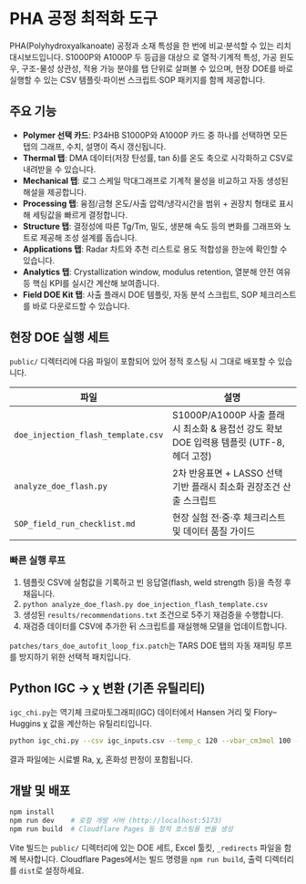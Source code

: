 # PHA 공정 최적화 도구

PHA(Polyhydroxyalkanoate) 공정과 소재 특성을 한 번에 비교·분석할 수 있는 리치 대시보드입니다. S1000P와 A1000P 두 등급을 대상으
로 열적·기계적 특성, 가공 윈도우, 구조-물성 상관성, 적용 가능 분야를 탭 단위로 살펴볼 수 있으며, 현장 DOE를 바로 실행할 수 있는 CSV
템플릿·파이썬 스크립트·SOP 패키지를 함께 제공합니다.

## 주요 기능

- **Polymer 선택 카드**: P34HB S1000P와 A1000P 카드 중 하나를 선택하면 모든 탭의 그래프, 수치, 설명이 즉시 갱신됩니다.
- **Thermal 탭**: DMA 데이터(저장 탄성률, tan δ)를 온도 축으로 시각화하고 CSV로 내려받을 수 있습니다.
- **Mechanical 탭**: 로그 스케일 막대그래프로 기계적 물성을 비교하고 자동 생성된 해설을 제공합니다.
- **Processing 탭**: 융점/금형 온도/사출 압력/냉각시간을 범위 + 권장치 형태로 표시해 세팅값을 빠르게 결정합니다.
- **Structure 탭**: 결정성에 따른 Tg/Tm, 밀도, 생분해 속도 등의 변화를 그래프와 노트로 제공해 조성 설계를 돕습니다.
- **Applications 탭**: Radar 차트와 추천 리스트로 용도 적합성을 한눈에 확인할 수 있습니다.
- **Analytics 탭**: Crystallization window, modulus retention, 열분해 안전 여유 등 핵심 KPI를 실시간 계산해 보여줍니다.
- **Field DOE Kit 탭**: 사출 플래시 DOE 템플릿, 자동 분석 스크립트, SOP 체크리스트를 바로 다운로드할 수 있습니다.

## 현장 DOE 실행 세트

`public/` 디렉터리에 다음 파일이 포함되어 있어 정적 호스팅 시 그대로 배포할 수 있습니다.

| 파일 | 설명 |
| --- | --- |
| `doe_injection_flash_template.csv` | S1000P/A1000P 사출 플래시 최소화 & 용접선 강도 확보 DOE 입력용 템플릿 (UTF-8, 헤더 고정) |
| `analyze_doe_flash.py` | 2차 반응표면 + LASSO 선택 기반 플래시 최소화 권장조건 산출 스크립트 |
| `SOP_field_run_checklist.md` | 현장 실험 전·중·후 체크리스트 및 데이터 품질 가이드 |

### 빠른 실행 루프

1. 템플릿 CSV에 실험값을 기록하고 빈 응답열(flash, weld strength 등)을 측정 후 채웁니다.
2. `python analyze_doe_flash.py doe_injection_flash_template.csv`
3. 생성된 `results/recommendations.txt` 조건으로 5주기 재검증을 수행합니다.
4. 재검증 데이터를 CSV에 추가한 뒤 스크립트를 재실행해 모델을 업데이트합니다.

`patches/tars_doe_autofit_loop_fix.patch`는 TARS DOE 탭의 자동 재피팅 루프를 방지하기 위한 선택적 패치입니다.

## Python IGC → χ 변환 (기존 유틸리티)

`igc_chi.py`는 역기체 크로마토그래피(IGC) 데이터에서 Hansen 거리 및 Flory–Huggins χ 값을 계산하는 유틸리티입니다.

```bash
python igc_chi.py --csv igc_inputs.csv --temp_c 120 --vbar_cm3mol 100 --out result.csv
```

결과 파일에는 시료별 Ra, χ, 혼화성 판정이 포함됩니다.

## 개발 및 배포

```bash
npm install
npm run dev    # 로컬 개발 서버 (http://localhost:5173)
npm run build  # Cloudflare Pages 등 정적 호스팅용 번들 생성
```

Vite 빌드는 `public/` 디렉터리에 있는 DOE 세트, Excel 툴킷, `_redirects` 파일을 함께 복사합니다. Cloudflare Pages에서는 빌드 명령을
`npm run build`, 출력 디렉터리를 `dist`로 설정하세요.
